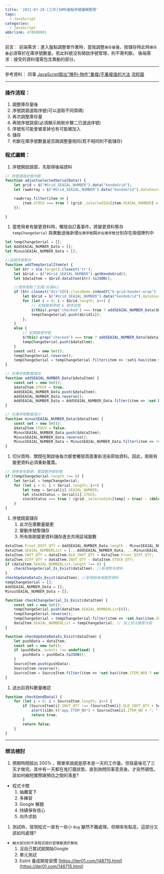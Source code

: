 ```yaml
---
title: '2021-07-28-[工作]IWMS盤點序號邏輯整理'
tags:
  - JavaScript
categories:
  - JavaScript
abbrlink: 478500001
---
```

前言：
前端需求：進入盤點調整單作業時，當我調整`庫存量`後，按儲存時此時`庫存量`必須等於在庫序號數量。若此料號沒有開啟序號管理，則不需判斷。
後端需求：接受的資料僅需包含異動的部分。

<!-- more -->
---
參考資料：
同事
[JavaScript取出”陣列-物件“重複/不重複值的方法](https://guahsu.io/2018/04/JavaScript-Duplicates-Array-Object/)
[流程圖](https://whimsical.com/A8Kra5fLxcvSQ73dkVZGDU)

---
### 操作流程：

1. 調整庫存量後
2. 序號跳窗選取序號(可以選取不同頁碼)
3. 再次調整庫存量
4. 再按序號跳窗(必須顯示剛剛步驟二已選過序號)
5. 序號有可能會被拿掉也有可能被加入
6. 儲存
7. 判斷在庫序號數量是否跟調整量相同(若不相同則不能儲存)

### 程式邏輯：

1. 序號開啟跳窗，先取得後端資料

```jsx
// 序號選取狀態判斷
function adjustselectedSerialData() {
    let grid = $("#Grid_SEAIAL_NUMBER").data("kendoGrid");
    let rawArray = $("#Grid_SEAIAL_NUMBER").data("kendoGrid").dataSource._data.toJSON(); // 後端回傳的序號資料

    rawArray.filter(item => {
        item.STOCK === true ? (grid._selectedIds[item.SEAIAL_NUMBER] = true) : (delete grid._selectedIds[item.SEAIAL_NUMBER]);
    });
   
}
```

1. 當使用者有變更資料時，觸發自訂義事件，將變更資料暫存 `tempChangeSerial`  與異動過後新增`在庫序號`與`非在庫序號`分別存在兩個陣列中

```jsx
let tempChangeSerial = [];
let AddSEAIAL_NUMBER_Data = [];
let MinusSEAIAL_NUMBER_Data = [];

//品號序號暫存
function addTempSerialItem(e) {
    let $tr = $(e.target).closest('tr');
    let $Grid = $("#Grid_SEAIAL_NUMBER").getKendoGrid();
    let $dataItem = $Grid.dataItem($tr).toJSON();

    //使用者點了全選/反選ALL
    if ($tr.closest("div")[0].className.indexOf("k-grid-header-wrap") !== -1) {
        let $Grid = $("#Grid_SEAIAL_NUMBER").data("kendoGrid").dataSource._data.toJSON();
        for (let i = 0; i < $Grid.length; i++) {
            // 紀錄變更序號 & 更改狀態
            $(this).prop('checked') === true ? addSEAIAL_NUMBER_Data($Grid[i]) : minusSEAIAL_NUMBER_Data($Grid[i]);
            tempChangeSerial.push($Grid[i]);
        };
    }
    else {
        // 紀錄變更序號
        $(this).prop('checked') === true ? addSEAIAL_NUMBER_Data($dataItem) : minusSEAIAL_NUMBER_Data($dataItem);
        tempChangeSerial.push($dataItem);
    }
    const set1 = new Set();
    tempChangeSerial.reverse();
    tempChangeSerial = tempChangeSerial.filter(item => !set1.has(item.SEAIAL_NUMBER) ? set1.add(item.SEAIAL_NUMBER) : false);
}

// 在庫序號數量增加
function addSEAIAL_NUMBER_Data($dataItem) {
    const set = new Set();
    $dataItem.STOCK = true;
    AddSEAIAL_NUMBER_Data.push($dataItem);
    AddSEAIAL_NUMBER_Data.reverse();
    AddSEAIAL_NUMBER_Data = AddSEAIAL_NUMBER_Data.filter(item => !set.has(item.SEAIAL_NUMBER) ? set.add(item.SEAIAL_NUMBER) : false);
}

// 在庫序號數量減少
function minusSEAIAL_NUMBER_Data($dataItem) {
    const set = new Set();
    $dataItem.STOCK = false;
    MinusSEAIAL_NUMBER_Data.push($dataItem);
    MinusSEAIAL_NUMBER_Data.reverse();
    MinusSEAIAL_NUMBER_Data = MinusSEAIAL_NUMBER_Data.filter(item => !set.has(item.SEAIAL_NUMBER) ? set.add(item.SEAIAL_NUMBER) : false);
}
```

1. 切分頁時、關閉在開啟後每次都會觸發頁面重新渲染原始資料。因此，剛剛有變更資料必須重新覆蓋。

```jsx
// 使用者有變更，要調整序號狀態
if (tempChangeSerial.length !== 0) {
    let Serial = tempChangeSerial;
    for (let i = 0; i < Serial.length; i++) {
        let temp = Serial[i].SEAIAL_NUMBER;
        let stockStatus = Serial[i].STOCK;
        stockStatus === true ? (grid._selectedIds[temp] = true) : (delete grid._selectedIds[temp]);
    }
}
```

1. 序號跳窗儲存
    1. 此次在庫數量變更
    2. 變動序號暫儲存
    3. 所有剛剛變更資料儲存進去共用區域變數

```jsx
dataItem.Front_DIFF_QTY = AddSEAIAL_NUMBER_Data.length - MinusSEAIAL_NUMBER_Data.length; //計算此次在庫數量增減
dataItem.SEAIAL_NUMBERList = [...AddSEAIAL_NUMBER_Data, ...MinusSEAIAL_NUMBER_Data];
dataItem.INVT_QTY = dataItem.OLD_INVT_QTY + dataItem.Front_DIFF_QTY;
dataItem.DIFF_QTY = dataItem.INVT_QTY - dataItem.STOCK_QTY;
if (dataItem.SEAIAL_NUMBERList.length !== 0) {
    checkChangeSerial_Is_Exist(dataItem); //新增暫存資料 
}
checkUpdateDataIs_Exist(dataItem); //新增給後端變更資料
tempChangeSerial = [];
AddSEAIAL_NUMBER_Data = [];
MinusSEAIAL_NUMBER_Data = [];

function checkChangeSerial_Is_Exist(dataItem) {
    const set = new Set();
    tempChangeSerial.push(dataItem.SEAIAL_NUMBERList[0]);
    tempChangeSerial.reverse();
    tempChangeSerial = tempChangeSerial.filter(item => !set.has(item.SEAIAL_NUMBER) ? set.add(item.SEAIAL_NUMBER) : false);
    dataItem.SEAIAL_NUMBERList = tempChangeSerial; // 加上前次變更內容
}

function checkUpdateDataIs_Exist(dataItem) {
    let pushData = dataItem;
    const set = new Set();
    if (pushData._events !== undefined) {
        pushData = pushData.toJSON();
    }
    SourceItem.push(pushData);
    SourceItem.reverse();
    SourceItem = SourceItem.filter(item => !set.has(item.ITEM_NO) ? set.add(item.ITEM_NO) : false);
}
```

1. 送出前資料數量確認

```jsx
function checkSendData() {
    for (let i = 0; i < SourceItem.length; i++) {
        if (SourceItem[i].INVT_QTY !== (SourceItem[i].OLD_INVT_QTY + SourceItem[i].Front_DIFF_QTY)) {
            alert(i18n.t("app.ITEM_NO") + SourceItem[i].ITEM_NO + ": " + i18n.t("app.SEAIAL_NUMBER_AND_INVT_QTY_Error"))
            return true;
        }
        return false;
    }
}
```

---

### 想法檢討
1. 預期時間超出 200% ，簡單來說就是原本是一天的工作量。但我最後花了三天才做完。其中有一天都在鬼打牆狀態，直到詢問同事意見後，才突然頓悟。該如何縮短實際跟預估之間的落差?
- 程式卡關
    1. 抽離當下
    2. 多練習
    3. Google 解題
    4. 持續保有信心
    5. 向外求助
1. 測試時，發現程式一直有一些小 `Bug` 雖然不難處理，但頻率有點高，這部分又該如何處理?
- `絕大部分的不良程式設計習慣都源於無知`
    1. 沒自己嘗試就開始Google
    2. 單元測試
    3. Eslint 養成開發習慣
[https://iter01.com/148715.html](https://iter01.com/148715.html)